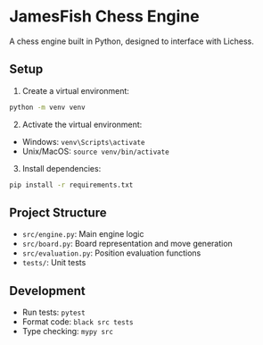 # JamesFish Chess Engine

A chess engine built in Python, designed to interface with Lichess.

## Setup

1. Create a virtual environment:
```bash
python -m venv venv
```

2. Activate the virtual environment:
- Windows: `venv\Scripts\activate`
- Unix/MacOS: `source venv/bin/activate`

3. Install dependencies:
```bash
pip install -r requirements.txt
```

## Project Structure

- `src/engine.py`: Main engine logic
- `src/board.py`: Board representation and move generation
- `src/evaluation.py`: Position evaluation functions
- `tests/`: Unit tests

## Development

- Run tests: `pytest`
- Format code: `black src tests`
- Type checking: `mypy src`